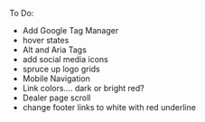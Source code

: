 To Do:

- Add Google Tag Manager
- hover states
- Alt and Aria Tags
- add social media icons
- spruce up logo grids
- Mobile Navigation
- Link colors.... dark or bright red?
- Dealer page scroll
- change footer links to white with red underline
